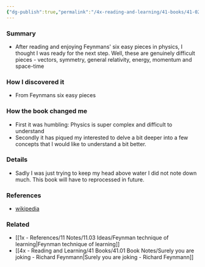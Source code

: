 ```yaml
---
{"dg-publish":true,"permalink":"/4x-reading-and-learning/41-books/41-02-book-reviews/six-not-so-easy-pieces-einstein-s-relativity-symmetry-and-space-time-richard-feynman/","title":"Six Not-So-Easy Pieces Einstein's Relativity, Symmetry and Space-Time - Richard Feynman","created":"2024-02-14T20:17:40.597+03:00","updated":"2025-09-23T06:01:57.187+03:00"}
---
```



### Summary
- After reading and enjoying Feynmans' six easy pieces in physics, I thought I was ready for the next step. Well, these are genuinely difficult pieces - vectors, symmetry, general relativity, energy, momentum and space-time

### How I discovered it
- From Feynmans six easy pieces

### How the book changed me
- First it was humbling: Physics is super complex and difficult to understand
- Secondly it has piqued my interested to delve a bit deeper into a few concepts that I would like to understand a bit better.

### Details
- Sadly I was just trying to keep my head above water I did not note down much. This book will have to reprocessed in future.

### References
- [wikipedia](https://en.wikipedia.org/wiki/The_Feynman_Lectures_on_Physics) 

### Related
- [[1x - References/11 Notes/11.03 Ideas/Feynman technique of learning\|Feynman technique of learning]]
- [[4x - Reading and Learning/41 Books/41.01 Book Notes/Surely you are joking - Richard Feynmann\|Surely you are joking - Richard Feynmann]]
